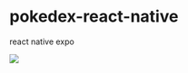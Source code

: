 # pokedex-react-native
react native expo

[![](http://img.youtube.com/vi/Y6z4Qm284rQ/0.jpg)](http://www.youtube.com/watch?v=Y6z4Qm284rQ "pokedex-react-native")
